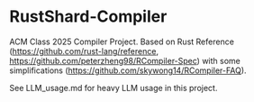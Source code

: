 # RustShard-Compiler
ACM Class 2025 Compiler Project. Based on Rust Reference (https://github.com/rust-lang/reference, https://github.com/peterzheng98/RCompiler-Spec)
with some simplifications (https://github.com/skywong14/RCompiler-FAQ).

See LLM_usage.md for heavy LLM usage in this project.